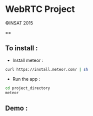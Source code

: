 # WebRTC Project
©INSAT 2015

==

## To install :

 * Install meteor :
```sh
curl https://install.meteor.com/ | sh
```
 * Run the app :

```sh
cd project_directory
meteor
```

## Demo :


